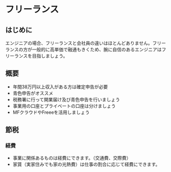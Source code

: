 # フリーランス

## はじめに

エンジニアの場合、フリーランスと会社員の違いはほとんどありません。フリーランスの方が一般的に高単価で融通もきくため、腕に自信のあるエンジニアはフリーランスを目指しましょう。

## 概要

* 年間38万円以上収入がある方は確定申告が必要
* 青色申告がオススメ
* 税務署に行って開業届け及び青色申告を行いましょう
* 事業用の口座とプライベートの口座は分けましょう
* MFクラウドやFreeeを活用しましょう

## 節税

### 経費

* 事業に関係あるものは経費にできます。（交通費、交際費）
* 家賃（実家住みでも家の光熱費）は仕事の割合に応じて経費にできます。

